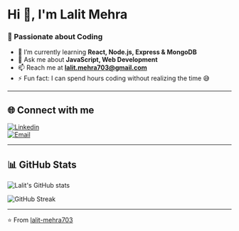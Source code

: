 # Hi 👋, I'm Lalit Mehra  
### 🚀 Passionate about Coding  

- 🌱 I’m currently learning **React, Node.js, Express & MongoDB**  
- 💬 Ask me about **JavaScript, Web Development**  
- 📫 Reach me at **lalit.mehra703@gmail.com**  
- ⚡ Fun fact: I can spend hours coding without realizing the time 😅  

---

## 🌐 Connect with me  
[![Linkedin](https://img.shields.io/badge/-LinkedIn-blue?logo=Linkedin&logoColor=white)](https://linkedin.com/in/YOUR_LINKEDIN)  
[![Email](https://img.shields.io/badge/Email-D14836?logo=gmail&logoColor=white)](mailto:lalit.mehra703@gmail.com)  

---

## 📊 GitHub Stats  
![Lalit's GitHub stats](https://github-readme-stats.vercel.app/api?username=lalit-mehra703&show_icons=true&theme=radical)  

![GitHub Streak](https://streak-stats.demolab.com?user=lalit-mehra703&theme=radical)  

---

⭐️ From [lalit-mehra703](https://github.com/lalit-mehra703)
